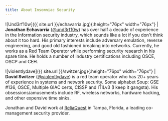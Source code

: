 ```yaml
---
title: About Insomniac Security
---
```


![Und3rf10w]({{ site.url }}/echavarria.jpg){:height="76px" width="76px"} | **Jonathan Echavarria** ([@und3rf10w](https://twitter.com/und3rf10w)) has over half a decade of experience in the Information security industry, which sounds like a lot if you don't think about it too hard. His primary interests include adversary emulation, reverse engineering, and good old fashioned breaking into networks. Currently, he works as a Red Team Operator while performing security research in his spare time. He holds a number of industry certifications including OSCE, OSCP and CEH.

![violentlydave]({{ site.url }}/switzer.jpg){:height="76px" width="76px"} | **David Switzer** ([@violentlydave](https://twitter.com/violentlydave)) is a red team operator who has 20+ years of experience in systems and network security.  Some alphabet Soup: GSE #136, OSCE, Multiple GIAC certs, CISSP and ITILv3 (I keep it gangsta).  His obsessions/amusements include RF, wireless networks, hardware hacking, and other expensive time sinks.

Jonathan and David work at [ReliaQuest](https://www.reliaquest.com) in Tampa, Florida, a leading co-management security provider.
